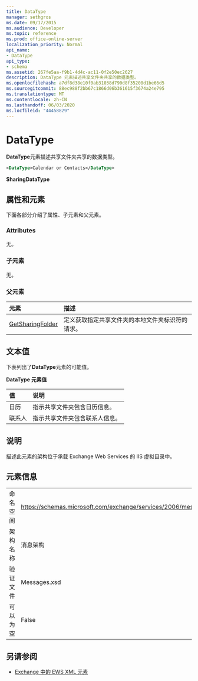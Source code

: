 ```yaml
---
title: DataType
manager: sethgros
ms.date: 09/17/2015
ms.audience: Developer
ms.topic: reference
ms.prod: office-online-server
localization_priority: Normal
api_name:
- DataType
api_type:
- schema
ms.assetid: 267fe5aa-f9b1-4d4c-ac11-0f2e50ec2627
description: DataType 元素描述共享文件夹共享的数据类型。
ms.openlocfilehash: a7df8d38e10f0ab31038d790d8f35208d1be66d5
ms.sourcegitcommit: 88ec988f2bb67c1866d06b361615f3674a24e795
ms.translationtype: MT
ms.contentlocale: zh-CN
ms.lasthandoff: 06/03/2020
ms.locfileid: "44458829"
---
```

# <a name="datatype"></a>DataType

**DataType**元素描述共享文件夹共享的数据类型。 
  
```xml
<DataType>Calendar or Contacts</DataType>
```

**SharingDataType**

## <a name="attributes-and-elements"></a>属性和元素

下面各部分介绍了属性、子元素和父元素。
  
### <a name="attributes"></a>Attributes

无。
  
### <a name="child-elements"></a>子元素

无。
  
### <a name="parent-elements"></a>父元素

|**元素**|**描述**|
|:-----|:-----|
|[GetSharingFolder](getsharingfolder.md) <br/> |定义获取指定共享文件夹的本地文件夹标识符的请求。  <br/> |
   
## <a name="text-value"></a>文本值

下表列出了**DataType**元素的可能值。 
  
**DataType 元素值**

|**值**|**说明**|
|:-----|:-----|
|日历  <br/> |指示共享文件夹包含日历信息。  <br/> |
|联系人  <br/> |指示共享文件夹包含联系人信息。  <br/> |
   
## <a name="remarks"></a>说明

描述此元素的架构位于承载 Exchange Web Services 的 IIS 虚拟目录中。
  
## <a name="element-information"></a>元素信息

|||
|:-----|:-----|
|命名空间  <br/> |https://schemas.microsoft.com/exchange/services/2006/messages  <br/> |
|架构名称  <br/> |消息架构  <br/> |
|验证文件  <br/> |Messages.xsd  <br/> |
|可以为空  <br/> |False  <br/> |
   
## <a name="see-also"></a>另请参阅

- [Exchange 中的 EWS XML 元素](ews-xml-elements-in-exchange.md)


